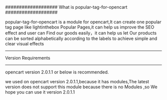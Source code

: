 ###################
What is popular-tag-for-opencart
###################

popular-tag-for-opencart is a module for opencart,It can create one popular tag page like lightinthebox Popular Pages,it can help us improve the SEO effect and user can Find our goods easily，it can help us let Our products can be sorted alphabetically according to the labels to achieve simple and clear visual effects 

*******************
Version Requirements
*******************

opencart version 2.0.1.1 or below is recommended.

we used on opencart version 2.0.1.1,because it has modules,The latest version does not support this module because there is no Modules ,so We hope you can use it version 2.0.1.1
